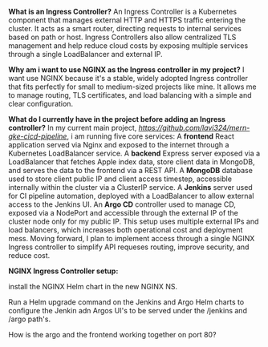 **What is an Ingress Controller?**
An Ingress Controller is a Kubernetes component that manages external HTTP and HTTPS traffic entering the cluster. 
It acts as a smart router, directing requests to internal services based on path or host. 
Ingress Controllers also allow centralized TLS management and help reduce cloud costs by exposing multiple services through a single LoadBalancer and external IP.

**Why am i want to use NGINX as the Ingress controller in my project?**
I want use NGINX because it's a stable, widely adopted Ingress controller that fits perfectly for small to medium-sized projects like mine.
It allows me to manage routing, TLS certificates, and load balancing with a simple and clear configuration. 

**What do I currently have in the project before adding an Ingress controller?**
In my current main project, *https://github.com/lavi324/mern-gke-cicd-pipeline*, i am running five core services:
A **frontend** React application served via Nginx and exposed to the internet through a Kubernetes LoadBalancer service.
A **backend** Express server exposed via a LoadBalancer that fetches Apple index data, store client data in MongoDB, and serves the data to the frontend via a REST API.
A **MongoDB** database used to store client public IP and client access timestep, accessible internally within the cluster via a ClusterIP service.
A **Jenkins** server used for CI pipeline automation, deployed with a LoadBalancer to allow external access to the Jenkins UI.
An **Argo CD** controller used to manage CD, exposed via a NodePort and accessible through the external IP of the cluster node only for my public IP.
This setup uses multiple external IPs and load balancers, which increases both operational cost and deployment mess. 
Moving forward, I plan to implement access through a single NGINX Ingress controller to simplify API requeses routing, improve security, and reduce cost.

**NGINX Ingress Controller setup:**

install the NGINX Helm chart in the new NGINX NS.

Run a Helm upgrade command on the Jenkins and Argo Helm charts to configure the Jenkin adn Argos UI's to be served under the /jenkins and /argo path's.

How is the argo and the frontend working together on port 80?
















